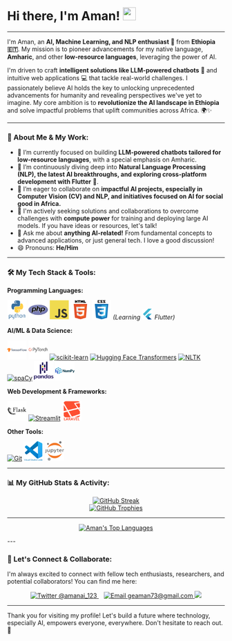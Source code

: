 # Hi there, I'm Aman! <img src="https://media.giphy.com/media/hvRJCLFzcasrR4ia7z/giphy.gif" width="30px" height="30px">

---

I'm Aman, an **AI, Machine Learning, and NLP enthusiast** 🧠 from **Ethiopia 🇪🇹**. My mission is to pioneer advancements for my native language, **Amharic**, and other **low-resource languages**, leveraging the power of AI.

I'm driven to craft **intelligent solutions like LLM-powered chatbots** 💬 and intuitive web applications 💻 that tackle real-world challenges. I passionately believe AI holds the key to unlocking unprecedented advancements for humanity and revealing perspectives we've yet to imagine. My core ambition is to **revolutionize the AI landscape in Ethiopia** and solve impactful problems that uplift communities across Africa. 🌍✨

---

### 🚀 About Me & My Work:

*   🔭 I’m currently focused on building **LLM-powered chatbots tailored for low-resource languages**, with a special emphasis on Amharic.
*   🌱 I’m continuously diving deep into **Natural Language Processing (NLP), the latest AI breakthroughs, and exploring cross-platform development with Flutter** 📱.
*   🤝 I’m eager to collaborate on **impactful AI projects, especially in Computer Vision (CV) and NLP, and initiatives focused on AI for social good in Africa.**
*   🤔 I'm actively seeking solutions and collaborations to overcome challenges with **compute power** for training and deploying large AI models. If you have ideas or resources, let's talk!
*   💬 Ask me about **anything AI-related!** From fundamental concepts to advanced applications, or just general tech. I love a good discussion!
*   😄 Pronouns: **He/Him**

---

### 🛠️ My Tech Stack & Tools:

**Programming Languages:**
<p align="left">
    <a href="https://www.python.org" target="_blank" rel="noreferrer"><img src="https://raw.githubusercontent.com/devicons/devicon/master/icons/python/python-original-wordmark.svg" alt="Python" width="45" height="45"/></a>
    <a href="https://www.php.net" target="_blank" rel="noreferrer"><img src="https://raw.githubusercontent.com/devicons/devicon/master/icons/php/php-original.svg" alt="PHP" width="45" height="45"/></a>
    <a href="https://developer.mozilla.org/en-US/docs/Web/JavaScript" target="_blank" rel="noreferrer"><img src="https://raw.githubusercontent.com/devicons/devicon/master/icons/javascript/javascript-original.svg" alt="JavaScript" width="45" height="45"/></a>
    <a href="https://www.w3.org/html/" target="_blank" rel="noreferrer"><img src="https://raw.githubusercontent.com/devicons/devicon/master/icons/html5/html5-original-wordmark.svg" alt="HTML5" width="45" height="45"/></a>
    <a href="https://www.w3schools.com/css/" target="_blank" rel="noreferrer"><img src="https://raw.githubusercontent.com/devicons/devicon/master/icons/css3/css3-original-wordmark.svg" alt="CSS3" width="45" height="45"/></a>
    <em>(Learning <a href="https://flutter.dev" target="_blank" rel="noreferrer"><img src="https://raw.githubusercontent.com/devicons/devicon/master/icons/flutter/flutter-original.svg" alt="Flutter" width="25" height="25"/></a> Flutter)</em>
</p>

**AI/ML & Data Science:**
<p align="left">
    <a href="https://www.tensorflow.org" target="_blank" rel="noreferrer"><img src="https://raw.githubusercontent.com/devicons/devicon/master/icons/tensorflow/tensorflow-original-wordmark.svg" alt="TensorFlow" width="45" height="45"/></a>
    <a href="https://pytorch.org/" target="_blank" rel="noreferrer"><img src="https://raw.githubusercontent.com/devicons/devicon/master/icons/pytorch/pytorch-original-wordmark.svg" alt="PyTorch" width="45" height="45"/></a>
    <a href="https://scikit-learn.org/" target="_blank" rel="noreferrer"><img src="https://raw.githubusercontent.com/devicons/devicon/master/icons/scikit-learn/scikit-learn-original.svg" alt="scikit-learn" width="45" height="45"/></a>
    <a href="https://huggingface.co/" target="_blank" rel="noreferrer"><img src="https://huggingface.co/front/assets/huggingface_logo-noborder.svg" alt="Hugging Face Transformers" title="Hugging Face" width="45" height="45"/></a>
    <a href="https://www.nltk.org/" target="_blank" rel="noreferrer"><img src="https://upload.wikimedia.org/wikipedia/commons/thumb/3/30/NLTK_logo.png/190px-NLTK_logo.png" alt="NLTK" title="NLTK" width="45" height="45"/></a>
    <a href="https://spacy.io/" target="_blank" rel="noreferrer"><img src="https://raw.githubusercontent.com/devicons/devicon/master/icons/spacy/spacy-original.svg" alt="spaCy" title="spaCy" width="45" height="45"/></a>
    <a href="https://pandas.pydata.org/" target="_blank" rel="noreferrer"><img src="https://raw.githubusercontent.com/devicons/devicon/master/icons/pandas/pandas-original-wordmark.svg" alt="Pandas" width="45" height="45"/></a>
    <a href="https://numpy.org/" target="_blank" rel="noreferrer"><img src="https://raw.githubusercontent.com/devicons/devicon/master/icons/numpy/numpy-original-wordmark.svg" alt="NumPy" width="45" height="45"/></a>
</p>

**Web Development & Frameworks:**
<p align="left">
    <a href="https://flask.palletsprojects.com/" target="_blank" rel="noreferrer"><img src="https://raw.githubusercontent.com/devicons/devicon/master/icons/flask/flask-original-wordmark.svg" alt="Flask" width="45" height="45"/></a>
    <a href="https://streamlit.io/" target="_blank" rel="noreferrer"><img src="https://streamlit.io/images/brand/streamlit-logo-primary-colormark-darktext.svg" alt="Streamlit" title="Streamlit" width="45" height="45"/></a>
    <a href="https://laravel.com/" target="_blank" rel="noreferrer"><img src="https://raw.githubusercontent.com/devicons/devicon/master/icons/laravel/laravel-plain-wordmark.svg" alt="Laravel" width="45" height="45"/></a>
</p>

**Other Tools:**
<p align="left">
    <a href="https://git-scm.com/" target="_blank" rel="noreferrer"><img src="https://www.vectorlogo.zone/logos/git-scm/git-scm-icon.svg" alt="Git" width="45" height="45"/></a>
    <a href="https://code.visualstudio.com/" target="_blank" rel="noreferrer"><img src="https://raw.githubusercontent.com/devicons/devicon/master/icons/vscode/vscode-original-wordmark.svg" alt="VS Code" width="45" height="45"/></a>
    <a href="https://jupyter.org/" target="_blank" rel="noreferrer"><img src="https://raw.githubusercontent.com/devicons/devicon/master/icons/jupyter/jupyter-original-wordmark.svg" alt="Jupyter Notebook" width="45" height="45"/></a>
</p>

---

### 📊 My GitHub Stats & Activity:

<p align="center">
  <a href="https://github.com/Aman-byte1">
    <img src="https://github-readme-streak-stats.herokuapp.com/?user=Aman-byte1&theme=radical&hide_border=true&date_format=M%20j%5B%2C%20Y%5D" alt="GitHub Streak" />
  </a>
  <br/>
  <a href="https://github.com/ryo-ma/github-profile-trophy">
    <img src="https://github-profile-trophy.vercel.app/?username=Aman-byte1&theme=radical&row=1&column=7&margin-w=15&margin-h=15&no-bg=true&no-frame=true" alt="GitHub Trophies" />
  </a>
</p>

---
<p align="center">
  <a href="https://github.com/Aman-byte1">
    <img src="https://github-readme-stats.vercel.app/api/top-langs/?username=Aman-byte1&layout=compact&theme=radical&langs_count=8" alt="Aman's Top Languages" />
  </a>
</p>
---

### 🔗 Let's Connect & Collaborate:

I'm always excited to connect with fellow tech enthusiasts, researchers, and potential collaborators! You can find me here:

<p align="center">
  <a href="https://twitter.com/amanai_123" target="_blank">
    <img src="https://img.shields.io/badge/Twitter-%231DA1F2.svg?&style=for-the-badge&logo=Twitter&logoColor=white" alt="Twitter @amanai_123"/>
  </a>   
  <a href="mailto:geaman73@gmail.com">
    <img src="https://img.shields.io/badge/Gmail-%23D14836.svg?&style=for-the-badge&logo=Gmail&logoColor=white" alt="Email geaman73@gmail.com"/>
      <a href="https://t.me/Am_Ais" target="_blank">
      <img src="https://img.shields.io/badge/Telegram%20channel%20-8A2BE2"/>
  </a>
  <!-- Aman, if you create a portfolio website, add it here! Example:
    
  <a href="[your-portfolio-url.com]" target="_blank">
    <img src="https://img.shields.io/badge/Portfolio-MySite-blue?style=for-the-badge&logo=google-chrome&logoColor=white" r
  </a>
  -->
</p>

---

Thank you for visiting my profile! Let's build a future where technology, especially AI, empowers everyone, everywhere. Don't hesitate to reach out. 🚀
